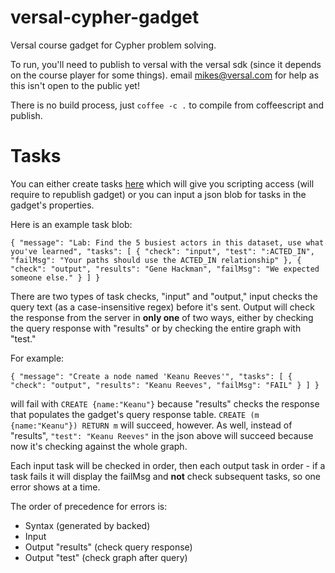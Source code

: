 versal-cypher-gadget
====================

Versal course gadget for Cypher problem solving.

To run, you'll need to publish to versal with the versal sdk (since it depends on the course player for some things). email mikes@versal.com for help as this isn't open to the public yet!

There is no build process, just `coffee -c .` to compile from coffeescript and publish.


Tasks
========

You can either create tasks [here](https://github.com/neo4j-contrib/versal-cypher-gadget/blob/master/data/tasks.coffee) which will give you scripting access (will require to republish gadget) or you can input a json blob for tasks in the gadget's properties.

Here is an example task blob:


`{
  "message": "Lab: Find the 5 busiest actors in this dataset, use what you've learned",
  "tasks": [
    {
      "check": "input",
      "test": ":ACTED_IN",
      "failMsg": "Your paths should use the ACTED_IN relationship"
    },
    {
      "check": "output",
      "results": "Gene Hackman",
      "failMsg": "We expected someone else."
    }
  ]
}`

There are two types of task checks, "input" and "output," input checks the query text (as a case-insensitive regex) before it's sent. Output will check the response from the server in **only one** of two ways, either by checking the query response with "results" or by checking the entire graph with "test."

For example:

`{
  "message": "Create a node named 'Keanu Reeves'",
  "tasks": [
    {
      "check": "output",
      "results": "Keanu Reeves",
      "failMsg": "FAIL"
    }
  ]
}`

 will fail with `CREATE {name:"Keanu"}` because "results" checks the response that populates the gadget's query response table.  `CREATE (m {name:"Keanu"}) RETURN m` will succeed, however. As well, instead of "results", `"test": "Keanu Reeves"` in the json above will succeed because now it's checking against the whole graph.

Each input task will be checked in order, then each output task in order - if a task fails it will display the failMsg and **not** check subsequent tasks, so one error shows at a time.

The order of precedence for errors is:

- Syntax (generated by backed)
- Input
- Output "results" (check query response)
- Output "test" (check graph after query)
